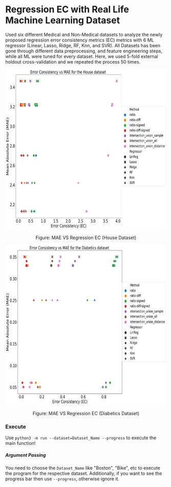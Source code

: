 # Regression EC with Real Life Machine Learning Dataset 

Used six different Medical and Non-Medical datasets to analyze the newly proposed regression error consistency metrics (EC) metrics with 6 ML regressor (Linear, Lasso, Ridge, RF, Knn, and SVR). All Datasets has been gone through different data preprocessing, and feature engineering steps, while all ML were tuned for every dataset. Here, we used 5-fold external holdout cross-validation and we repeated the process 50 times.

<img src="https://github.com/mostafiz67/Regression-EC-RL-Data/blob/master/accuracy_vs_ec_plots/new_medical_plots/MAE_House_only.png" alt="MAE VS Regression EC (House Dataset)" width="800" height="500">
<p align="center">
    Figure: MAE VS Regression EC (House Dataset)
</p>

<img src="https://github.com/mostafiz67/Regression-EC-RL-Data/blob/master/accuracy_vs_ec_plots/new_medical_plots/MAE_Diabetics_only.png" alt="MAE VS Regression EC (Diabetics Dataset)" width="800" height="500">
<p align="center">
    Figure: MAE VS Regression EC (Diabetics Dataset)
</p>

### Execute
Use `python3 -m run --dataset=Dataset_Name --progress` to execute the main function!

##### Argument Passing
You need to choose the `Dataset_Name` like "Boston", "Bike", etc to execute the program for the respective dataset. Additionally, if you want to see the progress bar then use `--progress`, otherwise ignore it.
